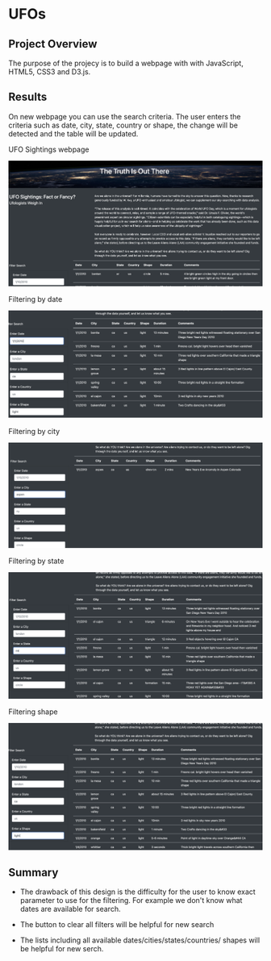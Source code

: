 # UFOs

## Project Overview
The purpose of the projecy is to build a webpage with with JavaScript, HTML5, CSS3 and D3.js. 

## Results

On  new webpage you can use the search criteria. The user enters the criteria such as date, city, state, country or shape, the change will be detected and the table will be updated.

UFO Sightings webpage

![Img1.png](static/images/Img1.png)

Filtering by  date

![Img2.png](static/images/Img2.png)

Filtering by city

![Img3.png](static/images/Img3.png)

Filtering by state

![Img4.png](static/images/Img4.png)

Filtering shape

![Img5.png](static/images/Img5.png)



## Summary 

- The drawback of this design is the difficulty for the user to know exact parameter to use for the filtering. For example we don't know what dates are available for search. 

- The button to clear all filters will be helpful for new search

- The lists including all available dates/cities/states/countries/ shapes  will be helpful for new serch.

